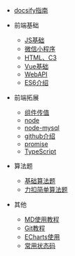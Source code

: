 * [docsify指南](https://docsify.js.org/)

* 前端基础
  * [JS基础](/JS基础)
  * [微信小程序](/微信小程序)
  * [HTML、C3](/HTML和CSS基础)
  * [Vue基础](/Vue基础介绍)
  * [WebAPI](/webAPI介绍)
  * [ES6介绍](/ES6介绍)

* 前端拓展
  * [组件传值](/组件传值)
  * [node](/node)
  * [node-mysql](/node-mysql)
  * [github介绍](/github介绍)
  * [promise](/promise讲义)
  * [TypeScript](/TypeScript)

* 算法题
  * [基础算法题](/suanfati/基础算法题)
  * [力扣简单算法题](/suanfati/力扣简单算法题) 

* 其他
  * [MD使用教程](/MD使用教程)
  * [Git教程](/Git教程)
  * [ECharts使用](/ECharts使用)
  * [常用状态码](/常用的14种状态码)